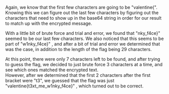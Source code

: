 Again, we know that the first few characters are going to be "valentine{". Knowing this we can figure out the last few characters by figuring out
the characters that need to show up in the base64 string in order for our result to match up with the encrypted message.  

With a little bit of brute force and trial and error, we found that "nky_f4ce}" seemed to be our last few characters. We also noticed that this seems to be
part of "w1nky_f4ce}" ,  and after a bit of trial and error we determined that was the case, in addition to the length of the flag being 29 characters.  

At this point, there were only 7 characters left to be found, and after trying to guess the flag, we decided to just brute force 3 characters at a time, and see which ones matched the encrypted text.  
However, after we determined that the first 2 characters after the first bracket were "t3", we guessed that the flag was just "valentine{t3xt_me_w1nky_f4ce}" , which turned out to be correct.

